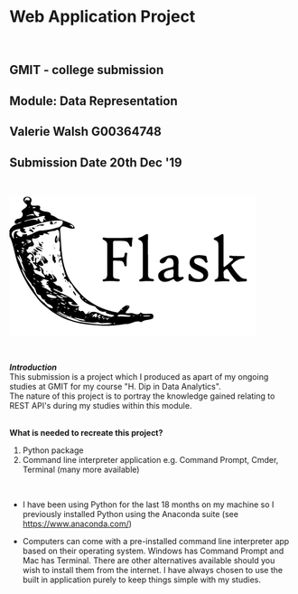 # Web Application Project

<br>

## GMIT - college submission
## Module: Data Representation
## Valerie Walsh G00364748
## Submission Date 20th Dec '19

<br>

![Flask icon](flask.png)

<br>

<strong><i>Introduction</strong></i>  <br>
This submission is a project which I produced as apart of my ongoing studies at GMIT for my course "H. Dip in Data Analytics".
<br>
The nature of this project is to portray the knowledge gained relating to REST API's during my studies within this module. <br>
<br>

<strong> What is needed to recreate this project? </strong> <br>

<ol>
  <li> Python package </li>
  <li> Command line interpreter application e.g. Command Prompt, Cmder, Terminal (many more available) </li>
</ol>
<br>

* I have been using Python for the last 18 months on my machine so I previously installed Python using the Anaconda suite (see https://www.anaconda.com/)

* Computers can come with a pre-installed command line interpreter app based on their operating system. Windows has Command Prompt and Mac has Terminal. There are other alternatives available should you wish to install them from the internet. I have always chosen to use the built in application purely to keep things simple with my studies. 

